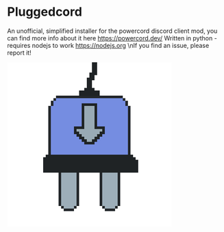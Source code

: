 # Pluggedcord
An unofficial, simplified installer for the powercord discord client mod, you can find more info about it here https://powercord.dev/
Written in python - requires nodejs to work https://nodejs.org
\nIf you find an issue, please report it!

![Pluggedcord icon](https://github.com/teambundyUK/pluggedcord/blob/main/icon.png?raw=true)
